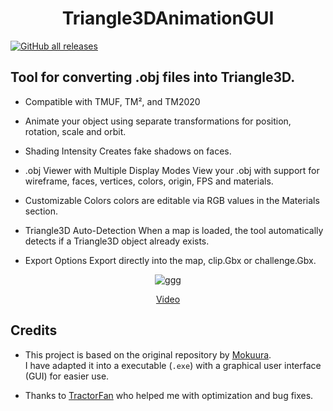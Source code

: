 <h1 align="center">
  Triangle3DAnimationGUI
</h1>

[![GitHub all releases](https://img.shields.io/github/downloads/SuperCoby/Triangle3DAnimationGUI/total)](https://github.com/SuperCoby/Triangle3DAnimationGUI/releases)

## Tool for converting .obj files into Triangle3D.

- Compatible with TMUF, TM², and TM2020

- Animate your object using separate transformations for position, rotation, scale and orbit.

- Shading Intensity
Creates fake shadows on faces.

- .obj Viewer with Multiple Display Modes
View your .obj  with support for wireframe, faces, vertices, colors, origin, FPS and materials.

- Customizable Colors
colors are editable via RGB values in the Materials section.

- Triangle3D Auto-Detection
When a map is loaded, the tool automatically detects if a Triangle3D object already exists.

- Export Options
Export directly into the map, clip.Gbx or challenge.Gbx.


<p align="center">
  <img src="https://github.com/user-attachments/assets/0d9b72df-bfbd-4b1f-b690-ccdc72a277c0" alt="ggg" />
</p>

<p align="center">
  <a href="https://www.youtube.com/watch?v=udt7QD11rLA">Video</a>
</p>


## Credits

- This project is based on the original repository by [Mokuura](https://github.com/Mokuura/Triangle3DAnimation).  
  I have adapted it into a executable (`.exe`) with a graphical user interface (GUI) for easier use.

- Thanks to [TractorFan](https://github.com/SuperKulPerson) who helped me with optimization and bug fixes.
